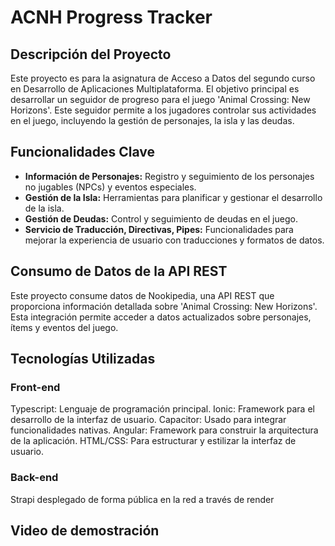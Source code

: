 # ACNH Progress Tracker
## Descripción del Proyecto
Este proyecto es para la asignatura de Acceso a Datos del segundo curso en Desarrollo de Aplicaciones Multiplataforma. El objetivo principal es desarrollar un seguidor de progreso para el juego 'Animal Crossing: New Horizons'. Este seguidor permite a los jugadores controlar sus actividades en el juego, incluyendo la gestión de personajes, la isla y las deudas.

## Funcionalidades Clave
- **Información de Personajes:** Registro y seguimiento de los personajes no jugables (NPCs) y eventos especiales.
- **Gestión de la Isla:** Herramientas para planificar y gestionar el desarrollo de la isla.
- **Gestión de Deudas:** Control y seguimiento de deudas en el juego.
- **Servicio de Traducción, Directivas, Pipes:** Funcionalidades para mejorar la experiencia de usuario con traducciones y formatos de datos.

## Consumo de Datos de la API REST
Este proyecto consume datos de Nookipedia, una API REST que proporciona información detallada sobre 'Animal Crossing: New Horizons'. Esta integración permite acceder a datos actualizados sobre personajes, ítems y eventos del juego.

## Tecnologías Utilizadas
### Front-end
Typescript: Lenguaje de programación principal.
Ionic: Framework para el desarrollo de la interfaz de usuario.
Capacitor: Usado para integrar funcionalidades nativas.
Angular: Framework para construir la arquitectura de la aplicación.
HTML/CSS: Para estructurar y estilizar la interfaz de usuario.
### Back-end
Strapi desplegado de forma pública en la red a través de render

## Video de demostración
